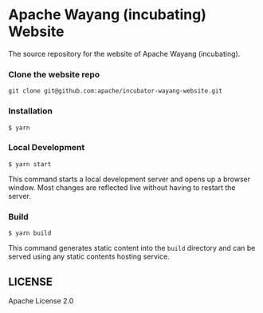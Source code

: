 # Apache Wayang (incubating) Website
The source repository for the website of Apache Wayang (incubating).

### Clone the website repo

```
git clone git@github.com:apache/incubator-wayang-website.git
```

### Installation

```
$ yarn
```

### Local Development

```
$ yarn start
```

This command starts a local development server and opens up a browser window. Most changes are reflected live without having to restart the server.

### Build

```
$ yarn build
```

This command generates static content into the `build` directory and can be served using any static contents hosting service.

## LICENSE

Apache License 2.0

